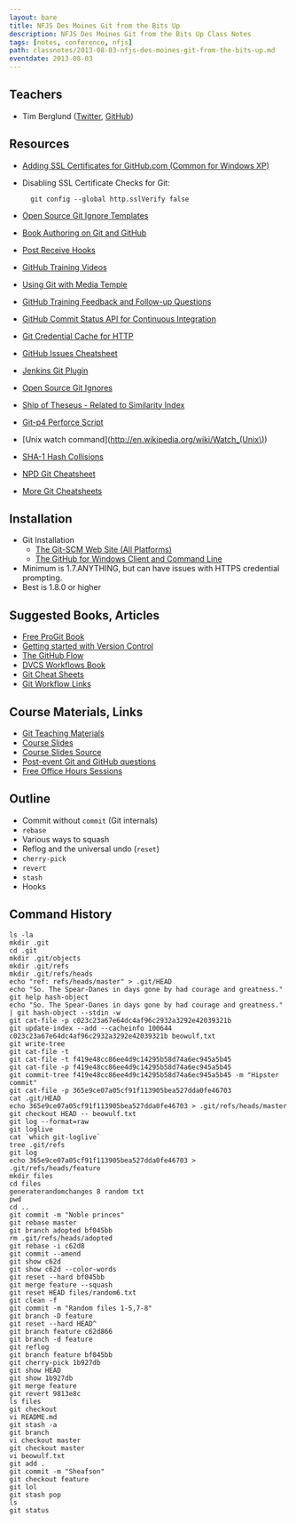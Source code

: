 ```yaml
---
layout: bare
title: NFJS Des Moines Git from the Bits Up
description: NFJS Des Moines Git from the Bits Up Class Notes
tags: [notes, conference, nfjs]
path: classnotes/2013-08-03-nfjs-des-moines-git-from-the-bits-up.md
eventdate: 2013-08-03
---
```


## Teachers
* Tim Berglund ([Twitter](https://twitter.com/tlberglund), [GitHub](https://github.com/tlberglund))

## Resources

* [Adding SSL Certificates for GitHub.com (Common for Windows XP)](http://stackoverflow.com/questions/3777075/https-github-access/4454754#4454754)
* Disabling SSL Certificate Checks for Git:

        git config --global http.sslVerify false
* [Open Source Git Ignore Templates](https://github.com/github/gitignore)
* [Book Authoring on Git and GitHub](http://teach.github.com/articles/book-authoring-using-git-and-github/)
* [Post Receive Hooks](https://help.github.com/articles/post-receive-hooks)
* [GitHub Training Videos](http://training.github.com/resources/videos/)
* [Using Git with Media Temple](http://carl-topham.com/theblog/post/using-git-media-temple/)
* [GitHub Training Feedback and Follow-up Questions](https://github.com/githubtraining/feedback/issues?state=open)
* [GitHub Commit Status API for Continuous Integration](https://github.com/blog/1227-commit-status-api)
* [Git Credential Cache for HTTP](http://teach.github.com/articles/lesson-git-credential-cache/)
* [GitHub Issues Cheatsheet](http://teach.github.com/articles/github-issues-cheatsheet/)
* [Jenkins Git Plugin](https://wiki.jenkins-ci.org/display/JENKINS/Git+Plugin)
* [Open Source Git Ignores](https://github.com/github/gitignore)
* [Ship of Theseus - Related to Similarity Index](http://en.wikipedia.org/wiki/Ship_of_Theseus)
* [Git-p4 Perforce Script](http://answers.perforce.com/articles/KB_Article/Git-P4)
* [Unix watch command](http://en.wikipedia.org/wiki/Watch_(Unix\))
* [SHA-1 Hash Collisions](http://git-scm.com/book/ch6-1.html#A-SHORT-NOTE-ABOUT-SHA-1)
* [NPD Git Cheatsheet](http://ndpsoftware.com/git-cheatsheet.html)
* [More Git Cheatsheets](http://teach.github.com/articles/git-cheatsheets/)

## Installation
* Git Installation
    * [The Git-SCM Web Site (All Platforms)](http://git-scm.com)
    * [The GitHub for Windows Client and Command Line](http://windows.github.com)
* Minimum is 1.7.ANYTHING, but can have issues with HTTPS credential prompting.
* Best is 1.8.0 or higher

## Suggested Books, Articles
* [Free ProGit Book](http://git-scm.com/book)
* [Getting started with Version Control](http://teach.github.com/articles/lesson-new-to-version-control/)
* [The GitHub Flow](http://scottchacon.com/2011/08/31/github-flow.html)
* [DVCS Workflows Book](https://github.com/zkessin/dvcs-workflows)
* [Git Cheat Sheets](http://teach.github.com/articles/git-cheatsheets/)
* [Git Workflow Links](https://pinboard.in/u:matthew.mccullough/t:git+workflow)

## Course Materials, Links
* [Git Teaching Materials](http://teach.github.com)
* [Course Slides](http://teach.github.com/presentations/)
* [Course Slides Source](https://github.com/github/teach.github.com/tree/gh-pages/presentations)
* [Post-event Git and GitHub questions](https://github.com/githubtraining/feedback/)
* [Free Office Hours Sessions](http://training.github.com/web/free-classes/)

## Outline

* Commit without `commit` (Git internals)
* `rebase`
* Various ways to squash
* Reflog and the universal undo (`reset`)
* `cherry-pick`
* `revert`
* `stash`
* Hooks

## Command History

    ls -la
    mkdir .git
    cd .git
    mkdir .git/objects
    mkdir .git/refs
    mkdir .git/refs/heads
    echo "ref: refs/heads/master" > .git/HEAD
    echo "So. The Spear-Danes in days gone by had courage and greatness."
    git help hash-object
    echo "So. The Spear-Danes in days gone by had courage and greatness." | git hash-object --stdin -w
    git cat-file -p c023c23a67e64dc4af96c2932a3292e42039321b
    git update-index --add --cacheinfo 100644 c023c23a67e64dc4af96c2932a3292e42039321b beowulf.txt
    git write-tree
    git cat-file -t
    git cat-file -t f419e48cc86ee4d9c14295b58d74a6ec945a5b45
    git cat-file -p f419e48cc86ee4d9c14295b58d74a6ec945a5b45
    git commit-tree f419e48cc86ee4d9c14295b58d74a6ec945a5b45 -m "Hipster commit"
    git cat-file -p 365e9ce07a05cf91f113905bea527dda0fe46703
    cat .git/HEAD
    echo 365e9ce07a05cf91f113905bea527dda0fe46703 > .git/refs/heads/master
    git checkout HEAD -- beowulf.txt
    git log --format=raw
    git loglive
    cat `which git-loglive`
    tree .git/refs
    git log
    echo 365e9ce07a05cf91f113905bea527dda0fe46703 > .git/refs/heads/feature
    mkdir files
    cd files
    generaterandomchanges 8 random txt
    pwd
    cd ..
    git commit -m "Noble princes"
    git rebase master
    git branch adopted bf045bb
    rm .git/refs/heads/adopted
    git rebase -i c62d8
    git commit --amend
    git show c62d
    git show c62d --color-words
    git reset --hard bf045bb
    git merge feature --squash
    git reset HEAD files/random6.txt
    git clean -f
    git commit -m "Random files 1-5,7-8"
    git branch -D feature
    git reset --hard HEAD^
    git branch feature c62d866
    git branch -d feature
    git reflog
    git branch feature bf045bb
    git cherry-pick 1b927db
    git show HEAD
    git show 1b927db
    git merge feature
    git revert 9813e8c
    ls files
    git checkout
    vi README.md
    git stash -a
    git branch
    vi checkout master
    git checkout master
    vi beowulf.txt
    git add .
    git commit -m "Sheafson"
    git checkout feature
    git lol
    git stash pop
    ls
    git status



